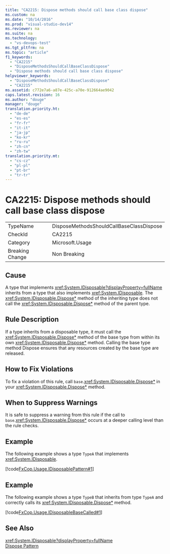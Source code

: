 ```yaml
---
title: "CA2215: Dispose methods should call base class dispose"
ms.custom: na
ms.date: "10/14/2016"
ms.prod: "visual-studio-dev14"
ms.reviewer: na
ms.suite: na
ms.technology: 
  - "vs-devops-test"
ms.tgt_pltfrm: na
ms.topic: "article"
f1_keywords: 
  - "CA2215"
  - "DisposeMethodsShouldCallBaseClassDispose"
  - "Dispose methods should call base class dispose"
helpviewer_keywords: 
  - "DisposeMethodsShouldCallBaseClassDispose"
  - "CA2215"
ms.assetid: c772e7a6-a87e-425c-a70e-912664ae9042
caps.latest.revision: 16
ms.author: "douge"
manager: "douge"
translation.priority.ht: 
  - "de-de"
  - "es-es"
  - "fr-fr"
  - "it-it"
  - "ja-jp"
  - "ko-kr"
  - "ru-ru"
  - "zh-cn"
  - "zh-tw"
translation.priority.mt: 
  - "cs-cz"
  - "pl-pl"
  - "pt-br"
  - "tr-tr"
---
```

# CA2215: Dispose methods should call base class dispose
|||  
|-|-|  
|TypeName|DisposeMethodsShouldCallBaseClassDispose|  
|CheckId|CA2215|  
|Category|Microsoft.Usage|  
|Breaking Change|Non Breaking|  
  
## Cause  
 A type that implements <xref:System.IDisposable?displayProperty=fullName> inherits from a type that also implements <xref:System.IDisposable>. The <xref:System.IDisposable.Dispose*> method of the inheriting type does not call the <xref:System.IDisposable.Dispose*> method of the parent type.  
  
## Rule Description  
 If a type inherits from a disposable type, it must call the <xref:System.IDisposable.Dispose*> method of the base type from within its own <xref:System.IDisposable.Dispose*> method. Calling the base type method Dispose ensures that any resources created by the base type are released.  
  
## How to Fix Violations  
 To fix a violation of this rule, call `base`.<xref:System.IDisposable.Dispose*> in your <xref:System.IDisposable.Dispose*> method.  
  
## When to Suppress Warnings  
 It is safe to suppress a warning from this rule if the call to `base`.<xref:System.IDisposable.Dispose*> occurs at a deeper calling level than the rule checks.  
  
## Example  
 The following example shows a type `TypeA` that implements <xref:System.IDisposable>.  
  
 [!code[FxCop.Usage.IDisposablePattern#1](../codequality/codesnippet/CSharp/ca2215--dispose-methods-should-call-base-class-dispose_1.cs)]  
  
## Example  
 The following example shows a type `TypeB` that inherits from type `TypeA` and correctly calls its <xref:System.IDisposable.Dispose*> method.  
  
 [!code[FxCop.Usage.IDisposableBaseCalled#1](../codequality/codesnippet/VisualBasic/ca2215--dispose-methods-should-call-base-class-dispose_2.vb)]  
  
## See Also  
 <xref:System.IDisposable?displayProperty=fullName>   
 [Dispose Pattern](../Topic/Dispose%20Pattern.md)